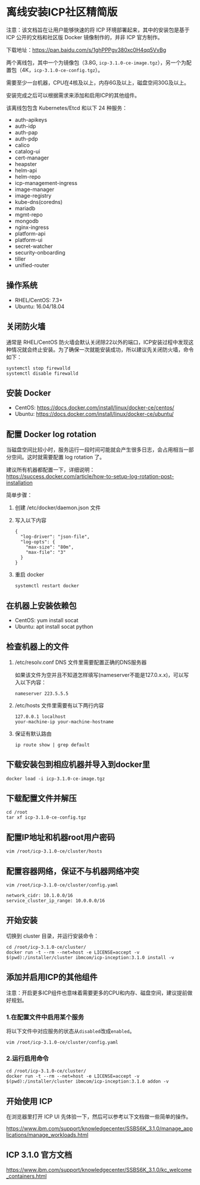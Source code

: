 # 离线安装ICP社区精简版

注意：该文档旨在让用户能够快速的将 ICP 环境部署起来，其中的安装包是基于 ICP 公开的文档和社区版 Docker 镜像制作的，并非 ICP 官方制作。

下载地址：https://pan.baidu.com/s/1ghPPPgv380xc0H4qq5VvBg

两个离线包，其中一个为镜像包（3.8G, `icp-3.1.0-ce-image.tgz`），另一个为配置包（4K，`icp-3.1.0-ce-config.tgz`）。

需要至少一台机器，CPU在4核及以上，内存6G及以上，磁盘空间30G及以上。

安装完成之后可以根据需求来添加和启用ICP的其他组件。

该离线包包含 Kubernetes/Etcd 和以下 24 种服务：

* auth-apikeys
* auth-idp
* auth-pap
* auth-pdp
* calico
* catalog-ui
* cert-manager
* heapster
* helm-api
* helm-repo
* icp-management-ingress
* image-manager
* image-registry
* kube-dns(coredns)
* mariadb
* mgmt-repo
* mongodb
* nginx-ingress
* platform-api
* platform-ui
* secret-watcher
* security-onboarding
* tiller
* unified-router


## 操作系统

* RHEL/CentOS: 7.3+
* Ubuntu: 16.04/18.04


## 关闭防火墙

通常是 RHEL/CentOS 防火墙会默认关闭除22以外的端口，ICP安装过程中发现这种情况就会终止安装。为了确保一次就能安装成功，所以建议先关闭防火墙，命令如下：

```
systemctl stop firewalld
systemctl disable firewalld
```


## 安装 Docker

* CentOS: https://docs.docker.com/install/linux/docker-ce/centos/
* Ubuntu: https://docs.docker.com/install/linux/docker-ce/ubuntu/

## 配置 Docker log rotation

当磁盘空间比较小时，服务运行一段时间可能就会产生很多日志，会占用相当一部分空间。这时就需要配置 log rotation 了。

建议所有机器都配置一下，详细说明：https://success.docker.com/article/how-to-setup-log-rotation-post-installation

简单步骤：

1. 创建 /etc/docker/daemon.json 文件

2. 写入以下内容

    ```
    {
      "log-driver": "json-file",
      "log-opts": {
        "max-size": "80m",
        "max-file": "3"
      }
    }
    ```
3. 重启 docker

    ```
    systemctl restart docker
    ```

## 在机器上安装依赖包

* CentOS: yum install socat
* Ubuntu: apt install socat python

## 检查机器上的文件

1. /etc/resolv.conf DNS 文件里需要配置正确的DNS服务器

    如果该文件为空并且不知道怎样填写(nameserver不能是127.0.x.x)，可以写入以下内容：

    ```
    nameserver 223.5.5.5
    ```

2. /etc/hosts 文件里需要有以下两行内容

    ```
    127.0.0.1 localhost
    your-machine-ip your-machine-hostname
    ```

3. 保证有默认路由

    ```
    ip route show | grep default
    ```

## 下载安装包到相应机器并导入到docker里


    docker load -i icp-3.1.0-ce-image.tgz


## 下载配置文件并解压


    cd /root
    tar xf icp-3.1.0-ce-config.tgz


## 配置IP地址和机器root用户密码


    vim /root/icp-3.1.0-ce/cluster/hosts


## 配置容器网络，保证不与机器网络冲突


    vim /root/icp-3.1.0-ce/cluster/config.yaml

    network_cidr: 10.1.0.0/16
    service_cluster_ip_range: 10.0.0.0/16

## 开始安装

切换到 cluster 目录，并运行安装命令：

```
cd /root/icp-3.1.0-ce/cluster/
docker run -t --rm --net=host -e LICENSE=accept -v $(pwd):/installer/cluster ibmcom/icp-inception:3.1.0 install -v
```

## 添加并启用ICP的其他组件

注意：开启更多ICP组件也意味着需要更多的CPU和内存、磁盘空间，建议提前做好规划。

### 1.在配置文件中启用某个服务

将以下文件中对应服务的状态从`disabled`改成`enabled`。

```
vim /root/icp-3.1.0-ce/cluster/config.yaml
```

### 2.运行启用命令

```
cd /root/icp-3.1.0-ce/cluster/
docker run -t --rm --net=host -e LICENSE=accept -v $(pwd):/installer/cluster ibmcom/icp-inception:3.1.0 addon -v
```

## 开始使用 ICP

在浏览器里打开 ICP UI 先体验一下，然后可以参考以下文档做一些简单的操作。

https://www.ibm.com/support/knowledgecenter/SSBS6K_3.1.0/manage_applications/manage_workloads.html

## ICP 3.1.0 官方文档

https://www.ibm.com/support/knowledgecenter/SSBS6K_3.1.0/kc_welcome_containers.html
